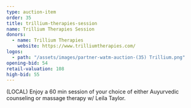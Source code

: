```yaml
---
type: auction-item
order: 35
title: trillium-therapies-session
name: Trillium Therapies Session
donors:
  - name: Trillium Therapies
    website: https://www.trilliumtherapies.com/
logos:
  - path: "/assets/images/partner-watm-auction-(35) Trillium.png"
opening-bid: 54
retail-valuation: 108
high-bid: 55
---
```


(LOCAL) Enjoy a 60 min session of your choice of either Auyurvedic counseling or massage therapy w/ Leila Taylor.

